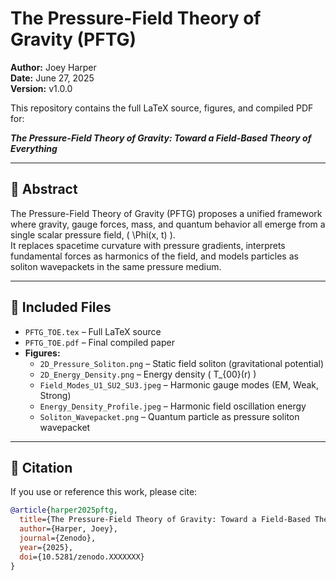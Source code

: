 # The Pressure-Field Theory of Gravity (PFTG)

**Author:** Joey Harper  
**Date:** June 27, 2025  
**Version:** v1.0.0

This repository contains the full LaTeX source, figures, and compiled PDF for:

**_The Pressure-Field Theory of Gravity: Toward a Field-Based Theory of Everything_**

---

## 🧠 Abstract

The Pressure-Field Theory of Gravity (PFTG) proposes a unified framework where gravity, gauge forces, mass, and quantum behavior all emerge from a single scalar pressure field, \( \Phi(x, t) \).  
It replaces spacetime curvature with pressure gradients, interprets fundamental forces as harmonics of the field, and models particles as soliton wavepackets in the same pressure medium.

---

## 📁 Included Files

- `PFTG_TOE.tex` – Full LaTeX source
- `PFTG_TOE.pdf` – Final compiled paper
- **Figures:**
  - `2D_Pressure_Soliton.png` – Static field soliton (gravitational potential)
  - `2D_Energy_Density.png` – Energy density \( T_{00}(r) \)
  - `Field_Modes_U1_SU2_SU3.jpeg` – Harmonic gauge modes (EM, Weak, Strong)
  - `Energy_Density_Profile.jpeg` – Harmonic field oscillation energy
  - `Soliton_Wavepacket.png` – Quantum particle as pressure soliton wavepacket

---

## 📘 Citation

If you use or reference this work, please cite:

```bibtex
@article{harper2025pftg,
  title={The Pressure-Field Theory of Gravity: Toward a Field-Based Theory of Everything},
  author={Harper, Joey},
  journal={Zenodo},
  year={2025},
  doi={10.5281/zenodo.XXXXXXX}
}
